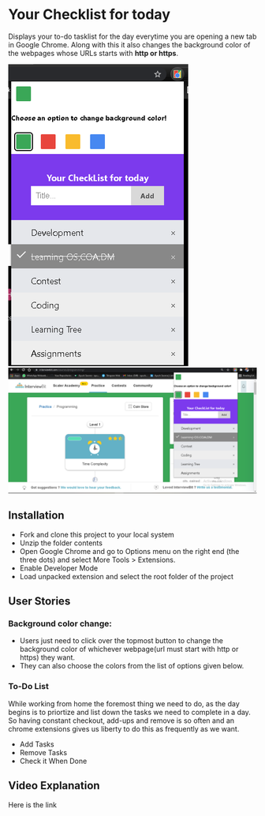 # Your Checklist for today
Displays your to-do tasklist for the day everytime you are opening a new tab in Google Chrome. Along with this it also changes the background color of the webpages whose URLs starts with <strong>http or https</strong>.


![Screenshot](https://github.com/ayush78781/chrome-extension/blob/master/images/dev6-100%3B1.PNG)
![Screenshot](https://github.com/ayush78781/chrome-extension/blob/master/images/dev6-100%3B2.PNG)

## Installation
* Fork and clone this project to your local system
* Unzip the folder contents
* Open Google Chrome and go to Options menu on the right end (the three dots) and select More Tools > Extensions.
* Enable Developer Mode
* Load unpacked extension and select the root folder of the project

## User Stories
### Background color change:
* Users just need to click over the topmost button to change the background color of whichever webpage(url must start with http or https) they want.
* They can also choose the colors from the list of options given below.
### To-Do List
While working from home the foremost thing we need to do, as the day begins is to priortize and list down the tasks we need to complete in a day. So having constant checkout, add-ups and remove is so often and an chrome extensions gives us liberty to do this as frequently as we want.
* Add Tasks
* Remove Tasks
* Check it When Done

## Video Explanation
Here is the link
